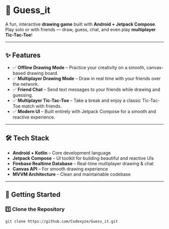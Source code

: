 # 🎨 Guess_it  

A fun, interactive **drawing  game** built with **Android + Jetpack Compose**.  
Play solo or with friends — draw, guess, chat, and even play **multiplayer Tic-Tac-Toe**!  

---

## ✨ Features  

- ✅ **Offline Drawing Mode** – Practice your creativity on a smooth, canvas-based drawing board.  
- ✅ **Multiplayer Drawing Mode** – Draw in real time with your friends over the network.  
- ✅ **Friend Chat** – Send text messages to your friends while drawing and guessing.  
- ✅ **Multiplayer Tic-Tac-Toe** – Take a break and enjoy a classic Tic-Tac-Toe match with friends.  
- ✅ **Modern UI** – Built entirely with Jetpack Compose for a smooth and reactive experience.  

---



## 🛠️ Tech Stack  

- **Android + Kotlin** – Core development language  
- **Jetpack Compose** – UI toolkit for building beautiful and reactive UIs  
- **Firebase Realtime Database** – Real-time multiplayer drawing & chat  
- **Canvas API** – For smooth drawing experience  
- **MVVM Architecture** – Clean and maintainable codebase  

---

## 🚀 Getting Started  

### 1️⃣ Clone the Repository  
```bash
git clone https://github.com/Codexyze/Guess_it.git

